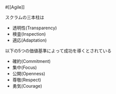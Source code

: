 #[[Agile]]

スクラムの三本柱は
- 透明性(Transparency)
- 検査(Inspection)
- 適応(Adaptation)

以下の5つの価値基準によって成功を導くとされている
- 確約(Commitment)
- 集中(Focus)
- 公開(Openness)
- 尊敬(Respect)
- 勇気(Courage)
